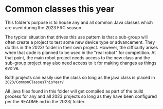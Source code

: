 # Common classes this year

This folder's purpose is to house any and all common Java classes which are used during the 2023 FRC season.

The typical situation that drives this use pattern is that a sub-group will often create a project to test some new device type or advancement. They do this in the 2023/ folder in their own project. However, the difficulty arises when that code is planned to be used in the "real robot" for competition. At that point, the main robot project needs access to the new class and the sub-group project may also need access to it for making changes as things evolve.

Both projects can easily use the class so long as the java class is placed in `2023/CommonClassesThisYear/`

All .java files found in this folder will get compiled as part of the build process for any and all 2023 projects so long as they have been configured per the README.md in the 2023/ folder.
